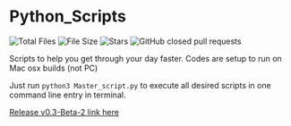 # Python_Scripts

![Total Files](https://img.shields.io/github/directory-file-count/jge162/Python_Scripts?color=4078c0&style=for-the-badge)
![File Size](https://img.shields.io/github/repo-size/jge162/Python_Scripts?color=4078c0&style=for-the-badge)
![Stars](https://img.shields.io/github/stars/jge162/Python_Scripts?color=4078c0&style=for-the-badge) 
![GitHub closed pull requests](https://img.shields.io/github/issues-pr-closed/jge162/Python_Scripts?color=red&label=Closed%20Pull%20requests&logo=GitHub&style=for-the-badge)

Scripts to help you get through your day faster.
Codes are setup to run on Mac osx builds (not PC)

Just run `python3 Master_script.py` to execute all desired scripts in one 
command line entry in terminal.

[Release v0.3-Beta-2 link here](https://github.com/jge162/Python_Scripts/releases/tag/v0.3-beta.2)
